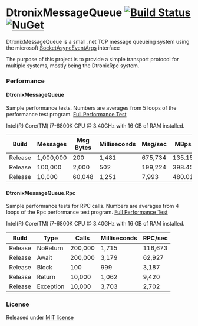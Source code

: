 DtronixMessageQueue [![Build Status](https://travis-ci.org/Dtronix/DtronixMessageQueue.svg?branch=master)](https://travis-ci.org/Dtronix/DtronixMessageQueue) [![NuGet](https://img.shields.io/nuget/v/DtronixMessageQueue.svg?maxAge=600)](https://www.nuget.org/packages/DtronixMessageQueue)
============
DtronixMessageQueue is a small .net TCP message queueing system using the microsoft [SocketAsyncEventArgs](https://msdn.microsoft.com/en-us/library/system.net.sockets.socketasynceventargs(v=vs.110).aspx) interface

The purpose of this project is to provide a simple transport protocol for multiple systems, mostly being the DtronixRpc system.

### Performance

#### DtronixMessageQueue

Sample performance tests.  Numbers are averages from 5 loops of the performance test program. [Full Performance Test](docs/performance-results/i7-6800K-16GB.md)

Intel(R) Core(TM) i7-6800K CPU @ 3.40GHz with 16 GB of RAM installed.

|   Build |   Messages | Msg Bytes | Milliseconds |    Msg/sec |     MBps |
|---------|------------|-----------|--------------|------------|----------|
| Release |  1,000,000 |       200 |        1,481 |    675,734 |   135.15 |
| Release |    100,000 |     2,000 |          502 |    199,224 |   398.45 |
| Release |     10,000 |    60,048 |        1,251 |      7,993 |   480.01 |

#### DtronixMessageQueue.Rpc

Sample performance tests for RPC calls.  Numbers are averages from 4 loops of the Rpc performance test program. [Full Performance Test](docs/performance-results/i7-6800K-16GB.md)

Intel(R) Core(TM) i7-6800K CPU @ 3.40GHz with 16 GB of RAM installed.

|   Build | Type      |   Calls    | Milliseconds |    RPC/sec |
|---------|-----------|------------|--------------|------------|
| Release |  NoReturn |    200,000 |        1,715 |    116,673 |
| Release |     Await |    200,000 |        3,179 |     62,927 |
| Release |     Block |        100 |          999 |      3,187 |
| Release |    Return |     10,000 |        1,062 |      9,420 |
| Release | Exception |     10,000 |        3,703 |      2,702 |



### License
Released under [MIT license](LICENSE)
